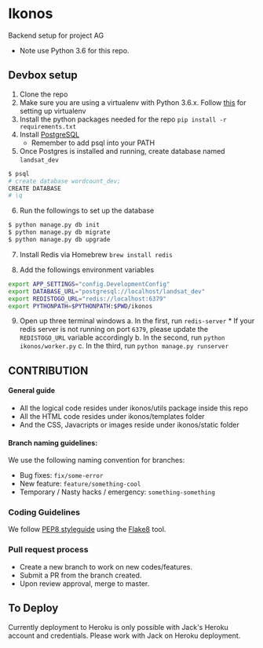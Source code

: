 # Ikonos
Backend setup for project AG

* Note use Python 3.6 for this repo.

## Devbox setup

1. Clone the repo
2. Make sure you are using a virtualenv with Python 3.6.x. Follow [this](http://virtualenvwrapper.readthedocs.io/en/latest/install.html) for setting up virtualenv
3. Install the python packages needed for the repo `pip install -r requirements.txt`
4. Install [PostgreSQL](http://postgresapp.com/)
    * Remember to add psql into your PATH
5. Once Postgres is installed and running, create database named `landsat_dev`
```bash
$ psql
# create database wordcount_dev;
CREATE DATABASE
# \q
```
6. Run the followings to set up the database
```bash
$ python manage.py db init
$ python manage.py db migrate
$ python manage.py db upgrade
```
7. Install Redis via Homebrew `brew install redis`

8. Add the followings environment variables
```bash
export APP_SETTINGS="config.DevelopmentConfig"
export DATABASE_URL="postgresql://localhost/landsat_dev"
export REDISTOGO_URL="redis://localhost:6379"
export PYTHONPATH=$PYTHONPATH:$PWD/ikonos
```
9. Open up three terminal windows
    a. In the first, run `redis-server`
        * If your redis server is not running on port `6379`, please update the `REDISTOGO_URL` variable accordingly
    b. In the second, run `python ikonos/worker.py`
    c. In the third, run `python manage.py runserver`


## CONTRIBUTION

#### General guide
* All the logical code resides under ikonos/utils package inside this repo
* All the HTML code resides under ikonos/templates folder
* And the CSS, Javacripts or images reside under ikonos/static folder


#### Branch naming guidelines:

We use the following naming convention for branches:

* Bug fixes: `fix/some-error`
* New feature: `feature/something-cool`
* Temporary / Nasty hacks / emergency: `something-something`


### Coding Guidelines

We follow [PEP8 styleguide](https://www.python.org/dev/peps/pep-0008/) using the [Flake8](http://flake8.pycqa.org/en/latest/) tool.


### Pull request process
* Create a new branch to work on new codes/features.
* Submit a PR from the branch created.
* Upon review approval, merge to master.


## To Deploy
                   
Currently deployment to Heroku is only possible with Jack's Heroku account and credentials.
Please work with Jack on Heroku deployment.
